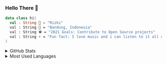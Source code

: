 ### Hello There 👋

```kotlin
data class hi(
  val : String 🧙 = "Rizki"
  val : String 🏰 = "Bandung, Indonesia"
  val : String ⚽ = "2021 Goals: Contribute to Open Source projects"
  val : String ⚡ = "Fun fact: I love music and i can listen to it all day long 🤣"
)
```

<details>
  <summary>GitHub Stats</summary>
  <img align="left" alt="Rizriana's GitHub Stats" src="https://github-readme-stats.vercel.app/api?username=rizriana&line_height=20&theme=vue&hide_border=true&show_icons=true" />
</details>
<details>
  <summary>Most Used Languages</summary>
  <img align="left" alt="Rizriana's GitHub Top Languages" src="https://github-readme-stats.vercel.app/api/top-langs/?username=rizriana&layout=compact&hide_border=true" />
</details>

